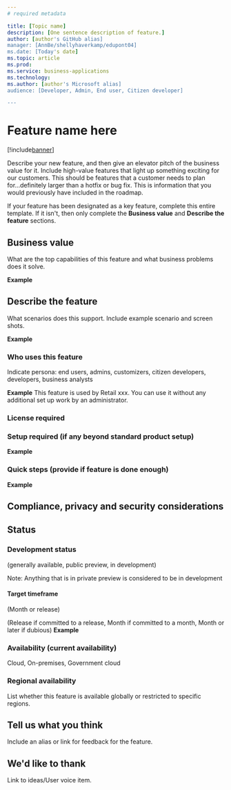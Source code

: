 ```yaml
---
# required metadata

title: [Topic name]
description: [One sentence description of feature.]
author: [author's GitHub alias]
manager: [AnnBe/shellyhaverkamp/edupont04]
ms.date: [Today's date]
ms.topic: article
ms.prod: 
ms.service: business-applications
ms.technology: 
ms.author: [author's Microsoft alias]
audience: [Developer, Admin, End user, Citizen developer]

---
```


# Feature name here

[!include[banner](includes/banner.md)]

Describe your new feature, and then give an elevator pitch of the business value for it. Include high-value features that light up something exciting for our customers. This should be features that a customer needs to plan for...definitely larger than a hotfix or bug fix. This is information that you would previously have included in the roadmap.

If your feature has been designated as a key feature, complete this entire template. If it isn't, then only complete the **Business value** and **Describe the feature** sections.

## Business value
What are the top capabilities of this feature and what business problems does it solve.  

**Example**

## Describe the feature
What scenarios does this support. Include example scenario and screen shots. 

**Example**

### Who uses this feature
Indicate persona:  end users, admins, customizers, citizen developers, developers, business analysts

**Example**
This feature is used by Retail xxx. You can use it without any additional set up work by an administrator. 

### License required

### Setup required (if any beyond standard product setup)

**Example**

### Quick steps (provide if feature is done enough)

**Example**

## Compliance, privacy and security considerations


## Status

### Development status
(generally available, public preview, in development)

Note: Anything that is in private preview is considered to be in development

#### Target timeframe
(Month or release)

(Release if committed to a release, Month if committed to a month, Month or later if dubious)
**Example**

### Availability (current availability)
Cloud, On-premises, Government cloud

### Regional availability
List whether this feature is available globally or restricted to specific regions.

## Tell us what you think
Include an alias or link for feedback for the feature.

## We'd like to thank
Link to ideas/User voice item. 
